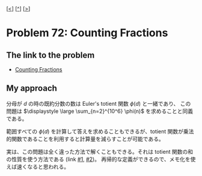\[[<](./p0071.md)] \[[^](../README_ja.md)] \[[>](./p0073.md)]

# Problem 72: Counting Fractions

## The link to the problem

- [Counting Fractions](https://projecteuler.net/problem=72)

## My approach

分母が $d$ の時の既約分数の数は Euler's totient 関数 $\phi(d)$ と一緒であり、
この問題は $\displaystyle \large \sum_{n=2}^{10^6} \phi(n)$ を求めることと同義である。

範囲すべての $\phi(d)$ を計算して答えを求めることもできるが、totient 関数が乗法的関数であることを利用すると計算量を減らすことが可能である。

実は、この問題は全く違った方法で解くこともできる。それは totient 関数の和の性質を使う方法である
(link [#1](https://math.stackexchange.com/questions/316376/how-to-calculate-these-totient-summation-sums-efficiently),
[#2](https://mathproblems123.wordpress.com/2018/05/10/sum-of-the-euler-totient-function/))。
再帰的な定義ができるので、メモ化を使えば速くなると思われる。
